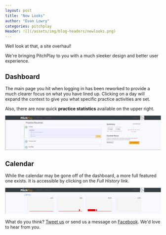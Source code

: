 ```yaml
---
layout: post
title: "New Looks"
author: "Evan Lowry"
categories: pitchplay
Header: ![](/assets/img/blog-headers/newlooks.png)
---
```


Well look at that, a site overhaul!

We're bringing PitchPlay to you with a much sleeker design and better user experience.

Dashboard
---------

The main page you hit when logging in has been reworked to provide a much clearer focus on what you have lined up. Clicking on a day will expand the context to give you what specific practice activities are set.

Also, there are now quick **practice statistics** available on the upper right.

![New Dashboard](/assets/img/new-dashboard.png)

Calendar
--------

While the calendar may be gone off of the dashboard, a more full featured one exists. It is accessible by clicking on the *Full History* link.

![New Calendar](/assets/img/new-calendar.png)

What do you think? [Tweet us](https://twitter.com/pitchplayio) or send us a message on [Facebook](https://www.facebook.com/pitchplayio/). We'd love to hear from you.

